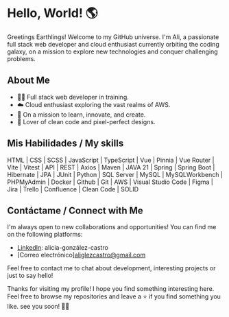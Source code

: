 # Hello, World! 🌎
Greetings Earthlings! Welcome to my GitHub universe. I'm Ali, a passionate full stack web developer and cloud enthusiast currently orbiting the coding galaxy, on a mission to explore new technologies and conquer challenging problems.

## About Me

- 👨‍💻 Full stack web developer in training.
- ☁️ Cloud enthusiast exploring the vast realms of AWS.
- 🚀 On a mission to learn, innovate, and create.
- 🎨 Lover of clean code and pixel-perfect designs.


## Mis Habilidades / My skills

HTML | CSS | SCSS  | JavaScript | TypeScript | Vue | Pinnia | Vue Router | Vite |  Vitest | API | REST | Axios | Maven | JAVA  21 | Spring | Spring Boot | Hibernate | JPA | JUnit | Python  | SQL Server  | MySQL | MySQLWorkbench | PHPMyAdmin | Docker | Github | Git | AWS | Visual Studio Code | Figma | Jira | Trello | Confluence | Clean Code  | SOLID

## Contáctame / Connect with Me
I'm always open to new collaborations and opportunities! You can find me on the following platforms:

- [LinkedIn](linkedin.com/in/alicia-gonzález-castro/): alicia-gonzález-castro
- [Correo electrónico]aliglezcastro@gmail.com

Feel free to contact me to chat about development, interesting projects or just to say hello!

Thanks for visiting my profile! I hope you find something interesting here. Feel free to browse my repositories and leave a ⭐️ if you find something you like. see you soon! 👨‍💻





